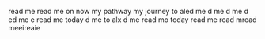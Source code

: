 read me
read me on now
my pathway
my journey to aled me
d me
d me
d ed me
  e
read me today
d me to alx
d me
read mo today
read me
read mread meeireaie
